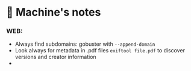 # 🌴 Machine's notes

### WEB:

* Always find subdomains: gobuster with `--append-domain`
* Look always for metadata in .pdf files `exiftool file.pdf` to discover versions and creator information
*
